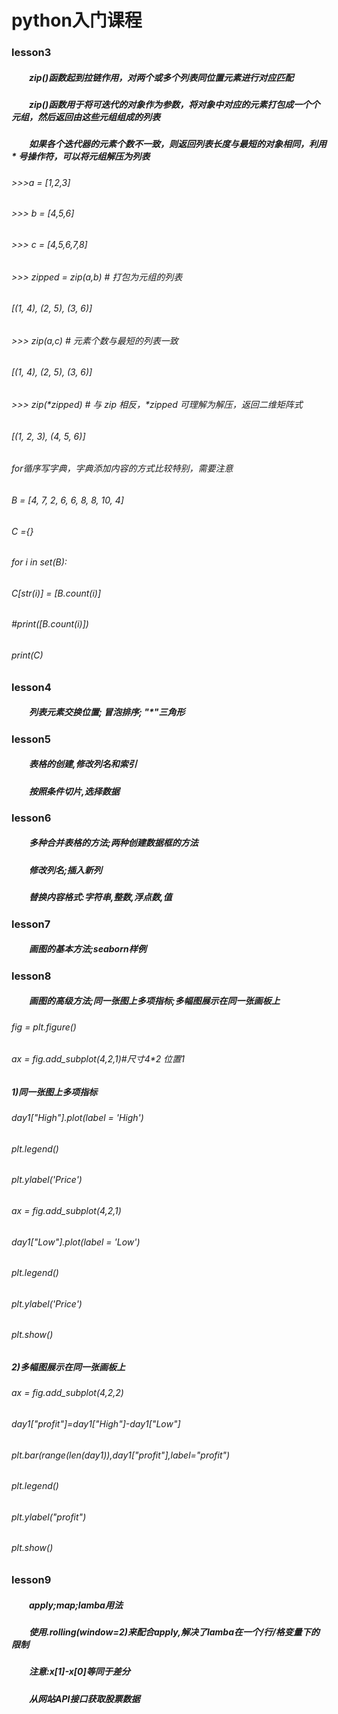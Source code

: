 # python入门课程
### lesson3
##### 　　zip()函数起到拉链作用，对两个或多个列表同位置元素进行对应匹配
##### 　　zip()函数用于将可迭代的对象作为参数，将对象中对应的元素打包成一个个元组，然后返回由这些元组组成的列表
##### 　　如果各个迭代器的元素个数不一致，则返回列表长度与最短的对象相同，利用 * 号操作符，可以将元组解压为列表
###### >>>a = [1,2,3]
###### >>> b = [4,5,6]
###### >>> c = [4,5,6,7,8]
###### >>> zipped = zip(a,b)     # 打包为元组的列表
###### [(1, 4), (2, 5), (3, 6)]
###### >>> zip(a,c)              # 元素个数与最短的列表一致
###### [(1, 4), (2, 5), (3, 6)]
###### >>> zip(*zipped)          # 与 zip 相反，*zipped 可理解为解压，返回二维矩阵式
###### [(1, 2, 3), (4, 5, 6)]
###### for循序写字典，字典添加内容的方式比较特别，需要注意
###### B = [4, 7, 2, 6, 6, 8, 8, 10, 4]
###### C ={}
###### for i in set(B):
######     C[str(i)] = [B.count(i)]
######     #print([B.count(i)])
###### print(C)

### lesson4
##### 　　列表元素交换位置; 冒泡排序; "\*"三角形

### lesson5
##### 　　表格的创建,修改列名和索引
##### 　　按照条件切片,选择数据

### lesson6
##### 　　多种合并表格的方法;两种创建数据框的方法
##### 　　修改列名;插入新列
##### 　　替换内容格式:字符串,整数,浮点数,值

### lesson7
##### 　　画图的基本方法;seaborn样例

### lesson8
##### 　　画图的高级方法;同一张图上多项指标;多幅图展示在同一张画板上
###### fig = plt.figure()
###### ax = fig.add_subplot(4,2,1)#尺寸4*2 位置1
##### 1)同一张图上多项指标
###### day1["High"].plot(label = 'High')
###### plt.legend()
###### plt.ylabel('Price')
###### ax = fig.add_subplot(4,2,1)
###### day1["Low"].plot(label = 'Low')
###### plt.legend()
###### plt.ylabel('Price')
###### plt.show()
##### 2)多幅图展示在同一张画板上
###### ax = fig.add_subplot(4,2,2)
###### day1["profit"]=day1["High"]-day1["Low"]
###### plt.bar(range(len(day1)),day1["profit"],label="profit")
###### plt.legend()
###### plt.ylabel("profit")
###### plt.show()

### lesson9
##### 　　apply;map;lamba用法
##### 　　使用.rolling(window=2)来配合apply,解决了lamba在一个/行/格变量下的限制
##### 　　注意:x[1]-x[0]等同于差分
##### 　　从网站API接口获取股票数据
